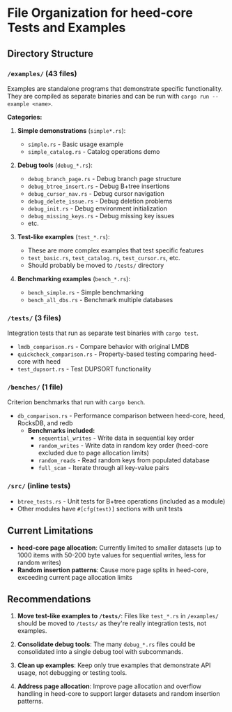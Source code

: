 # File Organization for heed-core Tests and Examples

## Directory Structure

### `/examples/` (43 files)
Examples are standalone programs that demonstrate specific functionality. They are compiled as separate binaries and can be run with `cargo run --example <name>`.

**Categories:**
1. **Simple demonstrations** (`simple*.rs`):
   - `simple.rs` - Basic usage example
   - `simple_catalog.rs` - Catalog operations demo

2. **Debug tools** (`debug_*.rs`):
   - `debug_branch_page.rs` - Debug branch page structure
   - `debug_btree_insert.rs` - Debug B+tree insertions
   - `debug_cursor_nav.rs` - Debug cursor navigation
   - `debug_delete_issue.rs` - Debug deletion problems
   - `debug_init.rs` - Debug environment initialization
   - `debug_missing_keys.rs` - Debug missing key issues
   - etc.

3. **Test-like examples** (`test_*.rs`):
   - These are more complex examples that test specific features
   - `test_basic.rs`, `test_catalog.rs`, `test_cursor.rs`, etc.
   - Should probably be moved to `/tests/` directory

4. **Benchmarking examples** (`bench_*.rs`):
   - `bench_simple.rs` - Simple benchmarking
   - `bench_all_dbs.rs` - Benchmark multiple databases

### `/tests/` (3 files)
Integration tests that run as separate test binaries with `cargo test`.

- `lmdb_comparison.rs` - Compare behavior with original LMDB
- `quickcheck_comparison.rs` - Property-based testing comparing heed-core with heed
- `test_dupsort.rs` - Test DUPSORT functionality

### `/benches/` (1 file)
Criterion benchmarks that run with `cargo bench`.

- `db_comparison.rs` - Performance comparison between heed-core, heed, RocksDB, and redb
  - **Benchmarks included:**
    - `sequential_writes` - Write data in sequential key order
    - `random_writes` - Write data in random key order (heed-core excluded due to page allocation limits)
    - `random_reads` - Read random keys from populated database
    - `full_scan` - Iterate through all key-value pairs

### `/src/` (inline tests)
- `btree_tests.rs` - Unit tests for B+tree operations (included as a module)
- Other modules have `#[cfg(test)]` sections with unit tests

## Current Limitations

- **heed-core page allocation**: Currently limited to smaller datasets (up to 1000 items with 50-200 byte values for sequential writes, less for random writes)
- **Random insertion patterns**: Cause more page splits in heed-core, exceeding current page allocation limits

## Recommendations

1. **Move test-like examples to `/tests/`**: Files like `test_*.rs` in `/examples/` should be moved to `/tests/` as they're really integration tests, not examples.

2. **Consolidate debug tools**: The many `debug_*.rs` files could be consolidated into a single debug tool with subcommands.

3. **Clean up examples**: Keep only true examples that demonstrate API usage, not debugging or testing tools.

4. **Address page allocation**: Improve page allocation and overflow handling in heed-core to support larger datasets and random insertion patterns.